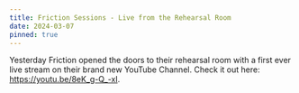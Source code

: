 ```yaml
---
title: Friction Sessions - Live from the Rehearsal Room
date: 2024-03-07
pinned: true
---
```


Yesterday Friction opened the doors to their rehearsal room with a first ever live stream on their brand new YouTube Channel. Check it out here: <https://youtu.be/8eK_g-Q_-xI>.